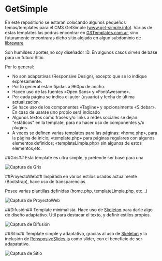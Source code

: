 GetSimple
=========

En este repositiorio se estaran colocando algunos pequeños temas/templates para el CMS GetSimple (www.get-simple.info). Varias de estas templates las podras encontrar en [GSTemplates.com.ar](http://www.gstemplates.com.ar), sino futuramente encontraras dicho sitio alojado en algun subdominio de [libreware](http://www.libreware.com.ar)

Son humildes aportes,no soy diseñador :D. En algunos casos sirven de base para un futuro Sitio.

Por lo general:
* No son adaptativas (Responsive Design), excepto que se lo indique expresamente.
* Por lo general estan fijadas a 960px de ancho.
* Hacen uso de las fuentes «Open Sans» y «FontAwesome».
* Por cada página se indica el autor (usuario) y fecha de última actualizacion.
* Se hace uso de los componentes «Tagline» y opcionalmente «Sidebar». En caso de usarse uno propio será indicado
* Algunos textos como frases y/o links a redes sociales se dejan "estáticos" en la template, para no hacer uso de componentes y/o plugins.
* A veces se definen varias templates para las páginas: «home.php», para la página de inicio; «template.php» para páginas regulares con algunos elementos definidos; «templateLimpia.php» sin algunos de estos elementos,etc.



##Gris##
Esta template es ultra simple, y pretende ser base para una

![Captura de Gris](http://www.gstemplates.com.ar/datos/screenshots/gris.thumb.png)



##ProyectoWeb##
Inspirada en varios estilos usados actualmente (Bootstrap), hace uso de transparencias.

Posee varias plantillas definidas (home.php, templateLimpia.php, etc...)

![Captura de ProyectoWeb](http://www.gstemplates.com.ar/datos/screenshots/proyectoweb.thumb.png)



##Difusión##
Template minimalista. Hace uso de [Skeleton](http://www.getskeleton.com/) para darle algo de diseño adaptativo. Util para destacar el texto, y definir estilos propios.

![Captura de Difusión](http://www.gstemplates.com.ar/datos/screenshots/difusion.thumb.png)




##Sitio##
Template simple y adaptativa, gracias al uso de [Skeleton](http://www.getskeleton.com/)  y la inclusión de  [RensposiveSlides.js](http://responsiveslides.com/) como slider, con el beneficio de ser adapatativo. 

![Captura de Sitio](http://www.gstemplates.com.ar/datos/screenshots/sitio.thumb.png)

